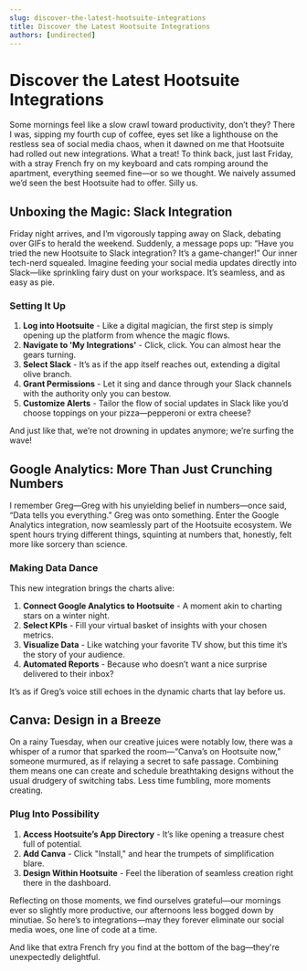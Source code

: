 ```yaml
---
slug: discover-the-latest-hootsuite-integrations
title: Discover the Latest Hootsuite Integrations
authors: [undirected]
---
```


# Discover the Latest Hootsuite Integrations

Some mornings feel like a slow crawl toward productivity, don’t they? There I was, sipping my fourth cup of coffee, eyes set like a lighthouse on the restless sea of social media chaos, when it dawned on me that Hootsuite had rolled out new integrations. What a treat! To think back, just last Friday, with a stray French fry on my keyboard and cats romping around the apartment, everything seemed fine—or so we thought. We naively assumed we’d seen the best Hootsuite had to offer. Silly us.

## Unboxing the Magic: Slack Integration

Friday night arrives, and I’m vigorously tapping away on Slack, debating over GIFs to herald the weekend. Suddenly, a message pops up: “Have you tried the new Hootsuite to Slack integration? It’s a game-changer!” Our inner tech-nerd squealed. Imagine feeding your social media updates directly into Slack—like sprinkling fairy dust on your workspace. It’s seamless, and as easy as pie.

### Setting It Up

1. **Log into Hootsuite** - Like a digital magician, the first step is simply opening up the platform from whence the magic flows.
2. **Navigate to 'My Integrations'** - Click, click. You can almost hear the gears turning.
3. **Select Slack** - It’s as if the app itself reaches out, extending a digital olive branch.
4. **Grant Permissions** - Let it sing and dance through your Slack channels with the authority only you can bestow.
5. **Customize Alerts** - Tailor the flow of social updates in Slack like you’d choose toppings on your pizza—pepperoni or extra cheese?

And just like that, we’re not drowning in updates anymore; we’re surfing the wave!

## Google Analytics: More Than Just Crunching Numbers

I remember Greg—Greg with his unyielding belief in numbers—once said, “Data tells you everything.” Greg was onto something. Enter the Google Analytics integration, now seamlessly part of the Hootsuite ecosystem. We spent hours trying different things, squinting at numbers that, honestly, felt more like sorcery than science.

### Making Data Dance

This new integration brings the charts alive:

1. **Connect Google Analytics to Hootsuite** - A moment akin to charting stars on a winter night.
2. **Select KPIs** - Fill your virtual basket of insights with your chosen metrics.
3. **Visualize Data** - Like watching your favorite TV show, but this time it’s the story of your audience.
4. **Automated Reports** - Because who doesn’t want a nice surprise delivered to their inbox?

It’s as if Greg’s voice still echoes in the dynamic charts that lay before us.

## Canva: Design in a Breeze

On a rainy Tuesday, when our creative juices were notably low, there was a whisper of a rumor that sparked the room—“Canva’s on Hootsuite now,” someone murmured, as if relaying a secret to safe passage. Combining them means one can create and schedule breathtaking designs without the usual drudgery of switching tabs. Less time fumbling, more moments creating.

### Plug Into Possibility

1. **Access Hootsuite’s App Directory** - It’s like opening a treasure chest full of potential.
2. **Add Canva** - Click "Install," and hear the trumpets of simplification blare.
3. **Design Within Hootsuite** - Feel the liberation of seamless creation right there in the dashboard.

Reflecting on those moments, we find ourselves grateful—our mornings ever so slightly more productive, our afternoons less bogged down by minutiae. So here’s to integrations—may they forever eliminate our social media woes, one line of code at a time. 

And like that extra French fry you find at the bottom of the bag—they're unexpectedly delightful.